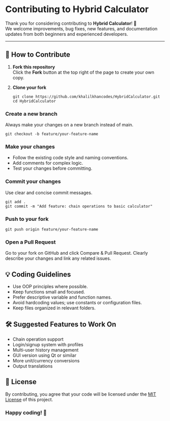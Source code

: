 # Contributing to Hybrid Calculator

Thank you for considering contributing to **Hybrid Calculator**! 🚀  
We welcome improvements, bug fixes, new features, and documentation updates from both beginners and experienced developers.

---

## 📌 How to Contribute

1. **Fork this repository**  
   Click the **Fork** button at the top right of the page to create your own copy.

2. **Clone your fork**  
   ```
   git clone https://github.com/khalilkhancodes/HybridCalculator.git
   cd HybridCalculator
### Create a new branch
Always make your changes on a new branch instead of main.
```
git checkout -b feature/your-feature-name
```
### Make your changes
- Follow the existing code style and naming conventions.
- Add comments for complex logic.
- Test your changes before committing.
### Commit your changes
Use clear and concise commit messages.
```
git add .
git commit -m "Add feature: chain operations to basic calculator"
```
### Push to your fork
```
git push origin feature/your-feature-name
```
### Open a Pull Request
Go to your fork on GitHub and click Compare & Pull Request.
Clearly describe your changes and link any related issues.

## 💡 Coding Guidelines
- Use OOP principles where possible.
- Keep functions small and focused.
- Prefer descriptive variable and function names.
- Avoid hardcoding values; use constants or configuration files.
- Keep files organized in relevant folders.

## 🛠️ Suggested Features to Work On
- Chain operation support
- Login/signup system with profiles
- Multi-user history management
- GUI version using Qt or similar
- More unit/currency conversions
- Output translations

## 📄 License
By contributing, you agree that your code will be licensed under the [MIT License](LICENSE) of this project.

### Happy coding! 🎯

